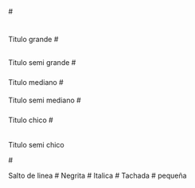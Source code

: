 #<h1></h1> Titulo grande
#<h2></h2> Titulo semi grande
#<h3></h3> Titulo mediano
#<h4></h4> Titulo semi mediano
#<h5></h5> Titulo chico
#<h6></h6> Titulo semi chico

#<p> Salto de linea
#<b></b> Negrita
#<i></i> Italica
#<strike></strike> Tachada
#<small></small> pequeña	